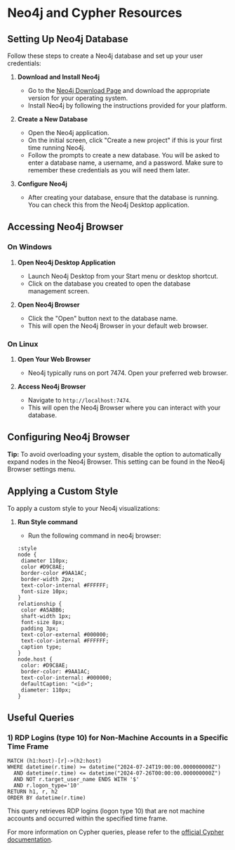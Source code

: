 # Neo4j and Cypher Resources

## Setting Up Neo4j Database

Follow these steps to create a Neo4j database and set up your user credentials:

1. **Download and Install Neo4j**
   - Go to the [Neo4j Download Page](https://neo4j.com/download/) and download the appropriate version for your operating system.
   - Install Neo4j by following the instructions provided for your platform.

2. **Create a New Database**
   - Open the Neo4j application.
   - On the initial screen, click "Create a new project" if this is your first time running Neo4j.
   - Follow the prompts to create a new database. You will be asked to enter a database name, a username, and a password. Make sure to remember these credentials as you will need them later.

3. **Configure Neo4j**
   - After creating your database, ensure that the database is running. You can check this from the Neo4j Desktop application.

## Accessing Neo4j Browser

### On Windows

1. **Open Neo4j Desktop Application**
   - Launch Neo4j Desktop from your Start menu or desktop shortcut.
   - Click on the database you created to open the database management screen.

2. **Open Neo4j Browser**
   - Click the "Open" button next to the database name.
   - This will open the Neo4j Browser in your default web browser.

### On Linux

1. **Open Your Web Browser**
   - Neo4j typically runs on port 7474. Open your preferred web browser.

2. **Access Neo4j Browser**
   - Navigate to `http://localhost:7474`.
   - This will open the Neo4j Browser where you can interact with your database.

## Configuring Neo4j Browser

**Tip:** To avoid overloading your system, disable the option to automatically expand nodes in the Neo4j Browser. This setting can be found in the Neo4j Browser settings menu.

## Applying a Custom Style

To apply a custom style to your Neo4j visualizations:

1. **Run Style command**
   - Run the following command in neo4j browser:

    ```plaintext
   :style
   node {
     diameter 110px;
     color #D9C8AE;
     border-color #9AA1AC;
     border-width 2px;
     text-color-internal #FFFFFF;
     font-size 10px;
   }
   relationship {
     color #A5ABB6;
     shaft-width 1px;
     font-size 8px;
     padding 3px;
     text-color-external #000000;
     text-color-internal #FFFFFF;
     caption type;
   }
   node.host {
     color: #D9C8AE;
     border-color: #9AA1AC;
     text-color-internal: #000000;
     defaultCaption: "<id>";
     diameter: 110px;
   }
    ```

## Useful Queries

### 1) RDP Logins (type 10) for Non-Machine Accounts in a Specific Time Frame

```cypher
MATCH (h1:host)-[r]->(h2:host)
WHERE datetime(r.time) >= datetime("2024-07-24T19:00:00.000000000Z")
  AND datetime(r.time) <= datetime("2024-07-26T00:00:00.000000000Z")
  AND NOT r.target_user_name ENDS WITH '$'
  AND r.logon_type='10'
RETURN h1, r, h2
ORDER BY datetime(r.time)
 ```

This query retrieves RDP logins (logon type 10) that are not machine accounts and occurred within the specified time frame.

For more information on Cypher queries, please refer to the [official Cypher documentation](https://neo4j.com/docs/cypher-manual/current/).
